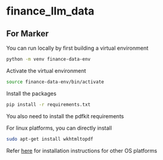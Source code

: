 # finance_llm_data

## For Marker

You can run locally by first building a virtual environment

```bash
python -m venv finance-data-env
```

Activate the virtual environment

```bash
source finance-data-env/bin/activate
```

Install the packages

```bash
pip install -r requirements.txt
```
You also need to install the pdfkit requirements

For linux platforms, you can directly install

```bash
sudo apt-get install wkhtmltopdf
```

Refer [here](https://pypi.org/project/pdfkit/) for installation instructions for other OS platforms

